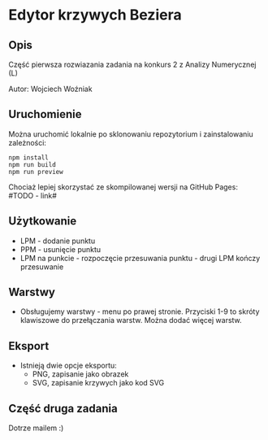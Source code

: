 # Edytor krzywych Beziera

## Opis
Część pierwsza rozwiazania zadania na konkurs 2 z Analizy Numerycznej (L)


Autor: Wojciech Woźniak

## Uruchomienie
Można uruchomić lokalnie po sklonowaniu repozytorium i zainstalowaniu zależności:

```
npm install
npm run build
npm run preview
```

Chociaż lepiej skorzystać ze skompilowanej wersji na GitHub Pages: #TODO - link#


## Użytkowanie
- LPM - dodanie punktu
- PPM - usunięcie punktu
- LPM na punkcie - rozpoczęcie przesuwania punktu - drugi LPM kończy przesuwanie

## Warstwy
- Obsługujemy warstwy - menu po prawej stronie. Przyciski 1-9 to skróty klawiszowe do przełączania warstw. Można dodać więcej warstw.

## Eksport
- Istnieją dwie opcje eksportu:
   - PNG, zapisanie jako obrazek
   - SVG, zapisanie krzywych jako kod SVG


## Część druga zadania

Dotrze mailem :)